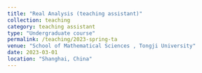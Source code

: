 ```yaml
---
title: "Real Analysis (teaching assistant)"
collection: teaching 
category: teaching assistant
type: "Undergraduate course"
permalink: /teaching/2023-spring-ta
venue: "School of Mathematical Sciences , Tongji University"
date: 2023-03-01
location: "Shanghai, China"
---
```



